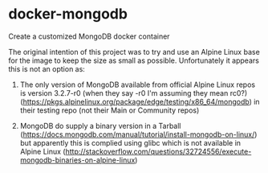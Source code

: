 # docker-mongodb
Create a customized MongoDB docker container

The original intention of this project was to try and use an Alpine Linux base for the image to keep the size as small as possible. Unfortunately it appears this is not an option as:

1) The only version of MongoDB available from official Alpine Linux repos is version 3.2.7-r0 (when they say -r0 I'm assuming they mean rc0?) (https://pkgs.alpinelinux.org/package/edge/testing/x86_64/mongodb) in their testing repo (not their Main or Community repos)

2) MongoDB do supply a binary version in a Tarball (https://docs.mongodb.com/manual/tutorial/install-mongodb-on-linux/) but apparently this is complied using glibc which is not available in Alpine Linux (http://stackoverflow.com/questions/32724556/execute-mongodb-binaries-on-alpine-linux)
